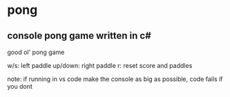 # pong
<h2>console pong game written in c#</h2>

good ol' pong game

w/s: left paddle
up/down: right paddle
r: reset score and paddles

note: if running in vs code make the console as big as possible, code fails if you dont
